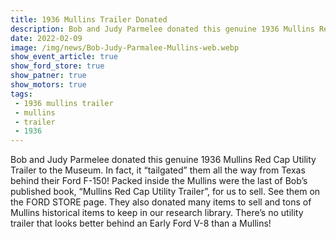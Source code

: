 ```yaml
---
title: 1936 Mullins Trailer Donated
description: Bob and Judy Parmelee donated this genuine 1936 Mullins Red Cap Utility Trailer to the Museum.
date: 2022-02-09
image: /img/news/Bob-Judy-Parmalee-Mullins-web.webp
show_event_article: true
show_ford_store: true
show_patner: true
show_motors: true
tags: 
 - 1936 mullins trailer 
 - mullins
 - trailer
 - 1936
---
```


Bob and Judy Parmelee donated this genuine 1936 Mullins Red Cap Utility Trailer to the Museum. In fact, it “tailgated” them all the way from Texas behind their Ford F-150! Packed inside the Mullins were the last of Bob’s published book, “Mullins Red Cap Utility Trailer”, for us to sell. See them on the FORD STORE page. They also donated many items to sell and tons of Mullins historical items to keep in our research library. There’s no utility trailer that looks better behind an Early Ford V-8 than a Mullins!

